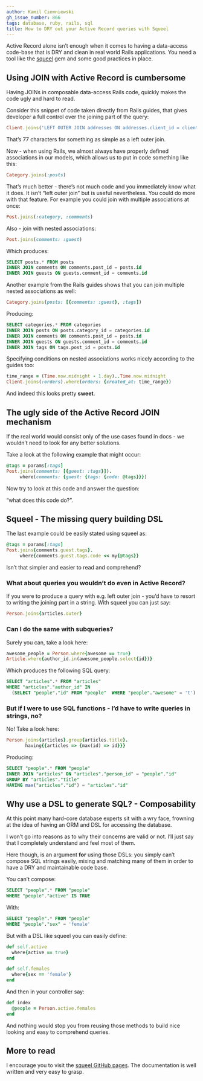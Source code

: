 ```yaml
---
author: Kamil Ciemniewski
gh_issue_number: 866
tags: database, ruby, rails, sql
title: How to DRY out your Active Record queries with Squeel
---
```




Active Record alone isn’t enough when it comes to having a data-access code-base that is DRY and clean in real world Rails applications. You need a tool like the [squeel](https://github.com/ernie/squeel) gem and some good practices in place.

## Using JOIN with Active Record is cumbersome

Having JOINs in composable data-access Rails code, quickly makes the code ugly and hard to read.

Consider this snippet of code taken directly from Rails guides, that gives developer a full control over the joining part of the query:

```ruby
Client.joins('LEFT OUTER JOIN addresses ON addresses.client_id = clients.id')
```

That’s 77 characters for something as simple as a left outer join.

Now - when using Rails, we almost always have properly defined associations in our models, which allows us to put in code something like this:

```ruby
Category.joins(:posts)
```

That’s much better - there’s not much code and you immediately know what it does. It isn’t “left outer join” but is useful nevertheless. You could do more with that feature. For example you could join with multiple associations at once:

```ruby
Post.joins(:category, :comments)
```

Also - join with nested associations:

```ruby
Post.joins(comments: :guest)
```

Which produces:

```sql
SELECT posts.* FROM posts
INNER JOIN comments ON comments.post_id = posts.id
INNER JOIN guests ON guests.comment_id = comments.id
```

Another example from the Rails guides shows that you can join multiple nested associations as well:

```ruby
Category.joins(posts: [{comments: :guest}, :tags])
```

Producing:

```sql
SELECT categories.* FROM categories
INNER JOIN posts ON posts.category_id = categories.id
INNER JOIN comments ON comments.post_id = posts.id
INNER JOIN guests ON guests.comment_id = comments.id
INNER JOIN tags ON tags.post_id = posts.id
```

Specifying conditions on nested associations works nicely according to the guides too:

```ruby
time_range = (Time.now.midnight - 1.day)..Time.now.midnight
Client.joins(:orders).where(orders: {created_at: time_range})
```

And indeed this looks pretty **sweet**.

## The ugly side of the Active Record JOIN mechanism

If the real world would consist only of the use cases found in docs - we wouldn’t need to look for any better solutions.

Take a look at the following example that might occur:

```ruby
@tags = params[:tags]
Post.joins(comments: [{guest: :tags}]).
     where(comments: {guest: {tags: {code: @tags}}})
```

Now try to look at this code and answer the question:

“what does this code do?”.

## Squeel - The missing query building DSL

The last example could be easily stated using squeel as:

```ruby
@tags = params[:tags]
Post.joins{comments.guest.tags}.
     where{comments.guest.tags.code << my{@tags}}
```

Isn’t that simpler and easier to read and comprehend?

### What about queries you wouldn’t do even in Active Record?

If you were to produce a query with e.g. left outer join - you’d have to resort to writing the joining part in a string. With squeel you can just say:

```ruby
Person.joins{articles.outer}
```

### Can I do the same with subqueries?

Surely you can, take a look here:

```ruby
awesome_people = Person.where{awesome == true}
Article.where{author_id.in(awesome_people.select{id})}
```

Which produces the following SQL query:

```sql
SELECT "articles".* FROM "articles"
WHERE "articles"."author_id" IN 
  (SELECT "people"."id" FROM "people"  WHERE "people"."awesome" = 't')
```

### But if I were to use SQL functions - I’d have to write queries in strings, no?

No! Take a look here:

```ruby
Person.joins{articles}.group{articles.title}.
       having{{articles => {max(id) => id}}}
```

Producing:

```sql
SELECT "people".* FROM "people"
INNER JOIN "articles" ON "articles"."person_id" = "people"."id"
GROUP BY "articles"."title"
HAVING max("articles"."id") = "articles"."id"
```

## Why use a DSL to generate SQL? - Composability

At this point many hard-core database experts sit with a wry face, frowning at the idea of having an ORM and DSL for accessing the database.

I won’t go into reasons as to why their concerns are valid or not. I’ll just say that I completely understand and feel most of them.

Here though, is an argument **for** using those DSLs: you simply can’t compose SQL strings easily, mixing and matching many of them in order to have a DRY and maintainable code base.

You can’t compose:

```sql
SELECT "people".* FROM "people"
WHERE "people"."active" IS TRUE
```

With:

```sql
SELECT "people".* FROM "people"
WHERE "people"."sex" = 'female'
```

But with a DSL like squeel you can easily define:

```ruby
def self.active
  where{active == true}
end

def self.females
  where{sex == 'female'}
end
```

And then in your controller say:

```ruby
def index
  @people = Person.active.females
end
```

And nothing would stop you from reusing those methods to build nice looking and easy to comprehend queries.

## More to read

I encourage you to visit the [squeel GitHub pages](https://github.com/ernie/squeel). The documentation is well written and very easy to grasp.


